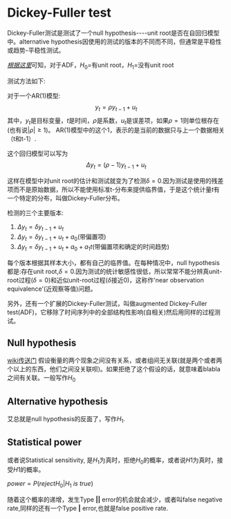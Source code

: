 # Dickey-Fuller test
Dickey-Fuller测试是测试了一个null hypothesis----unit root是否在自回归模型中。alternative hypothesis因使用的测试的版本的不同而不同，但通常是平稳性或趋势-平稳性测试。

[*根据这里*](http://statsmodels.sourceforge.net/devel/generated/statsmodels.tsa.stattools.adfuller.html)可知，对于ADF，$H_0$=有unit root，$H_1$=没有unit root

测试方法如下:

对于一个AR(1)模型:
$$y_t=\rho y_{t-1}+u_t$$
其中，$y_t$是目标变量，$t$是时间，$\rho$是系数，$u_t$是误差项，如果$\rho=1$则单位根存在(也有说$|\rho|\geq1$)。
AR(1)模型中的这个1，表示的是当前的数据只与上一个数据相关（t和t-1）.

这个回归模型可以写为
$$\Delta y_t=(\rho-1)y_{t-1}+u_t$$

这样在模型中对unit root的估计和测试就变为了检测$\delta=0$.因为测试是使用的残差项而不是原始数据，所以不能使用标准t-分布来提供临界值，于是这个统计量$t$有一个特定的分布，叫做Dickey-Fuller分布。

检测的三个主要版本:
1. $\Delta y_t=\delta y_{t-1}+u_t$
2. $\Delta y_t=\delta y_{t-1}+u_t+a_0$(带偏置项)
3. $\Delta y_t=\delta y_{t-1}+u_t+a_0+a_1t$(带偏置项和确定的时间趋势)

每个版本根据其样本大小，都有自己的临界值。在每种情况中，null hypothesis都是:存在unit root,$\delta =0$.因为测试的统计敏感性很低，所以常常不能分辨真unit-root过程($\delta=0$)和近似unit-root过程($\delta$接近0)，这称作'near observation equivalence'(近观察等值)问题。

另外，还有一个扩展的Dickey-Fuller测试，叫做augmented Dickey-Fuller test(ADF)，它移除了时间序列中的全部结构性影响(自相关)然后用同样的过程测试。

## Null hypothesis
[wiki传送门](https://en.wikipedia.org/wiki/Null_hypothesis)
假设衡量的两个现象之间没有关系，或者组间无关联(就是两个或者两个以上的东西，他们之间没关联呗)。如果拒绝了这个假设的话，就意味着blabla之间有关联。一般写作$H_0$

## Alternative hypothesis
艾总就是null hypothesis的反面了，写作$H_1$.

## Statistical power
或者说Statistical sensitivity, 是$H_1$为真时，拒绝$H_0$的概率，或者说$H1$为真时，接受$H1$的概率。

$power=P(rejectH_0|H_1\ is\ true)$

随着这个概率的递增，发生Type **||** error的机会就会减少，或者叫false negative rate,同样的还有一个Type **|** error,也就是false positive rate.
